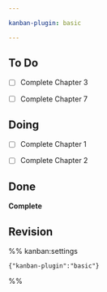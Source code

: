 ```yaml
---

kanban-plugin: basic

---
```


## To Do

- [ ] Complete Chapter 3
- [ ] Complete Chapter 7


## Doing

- [ ] Complete Chapter 1
- [ ] Complete Chapter 2


## Done

**Complete**


## Revision





%% kanban:settings
```
{"kanban-plugin":"basic"}
```
%%